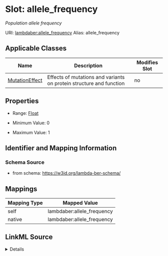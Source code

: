 

# Slot: allele_frequency 


_Population allele frequency_





URI: [lambdaber:allele_frequency](https://w3id.org/lambda-ber-schema/allele_frequency)
Alias: allele_frequency

<!-- no inheritance hierarchy -->





## Applicable Classes

| Name | Description | Modifies Slot |
| --- | --- | --- |
| [MutationEffect](MutationEffect.md) | Effects of mutations and variants on protein structure and function |  no  |






## Properties

* Range: [Float](Float.md)

* Minimum Value: 0

* Maximum Value: 1




## Identifier and Mapping Information






### Schema Source


* from schema: https://w3id.org/lambda-ber-schema/




## Mappings

| Mapping Type | Mapped Value |
| ---  | ---  |
| self | lambdaber:allele_frequency |
| native | lambdaber:allele_frequency |




## LinkML Source

<details>
```yaml
name: allele_frequency
description: Population allele frequency
from_schema: https://w3id.org/lambda-ber-schema/
rank: 1000
alias: allele_frequency
owner: MutationEffect
domain_of:
- MutationEffect
range: float
minimum_value: 0
maximum_value: 1

```
</details>